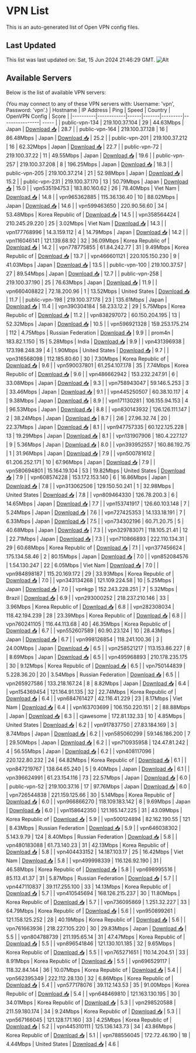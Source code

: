 # VPN List

This is an auto-generated list of Open VPN config files.

## Last Updated

This list was last updated on: Sat, 15 Jun 2024 21:46:29 GMT.
![Alt](https://repobeats.axiom.co/api/embed/186b98318ef1479477931607c1ad7d823f12451f.svg "Repobeats analytics image")

## Available Servers

Below is the list of available VPN servers:

(You may connect to any of these VPN servers with: Username: 'vpn', Password: 'vpn'.)
| Hostname | IP Address | Ping | Speed | Country | OpenVPN Config | Score |
|----------|------------|------|-------|---------|----------------| ----- |
| public-vpn-134 | 219.100.37.104 | 29 | 44.63Mbps | Japan | [Download 📥](./configs/server_0_JP.ovpn) | 28.7 |
| public-vpn-164 | 219.100.37.128 | 16 | 86.48Mbps | Japan | [Download 📥](./configs/server_1_JP.ovpn) | 25.2 |
| public-vpn-201 | 219.100.37.212 | 16 | 62.32Mbps | Japan | [Download 📥](./configs/server_2_JP.ovpn) | 22.7 |
| public-vpn-72 | 219.100.37.22 | 11 | 49.55Mbps | Japan | [Download 📥](./configs/server_3_JP.ovpn) | 19.6 |
| public-vpn-257 | 219.100.37.208 | 8 | 196.25Mbps | Japan | [Download 📥](./configs/server_4_JP.ovpn) | 18.3 |
| public-vpn-205 | 219.100.37.214 | 21 | 52.98Mbps | Japan | [Download 📥](./configs/server_5_JP.ovpn) | 15.2 |
| public-vpn-231 | 219.100.37.170 | 13 | 50.79Mbps | Japan | [Download 📥](./configs/server_6_JP.ovpn) | 15.0 |
| vpn535194753 | 183.80.160.62 | 26 | 78.40Mbps | Viet Nam | [Download 📥](./configs/server_7_VN.ovpn) | 14.8 |
| vpn965362885 | 115.36.136.40 | 10 | 88.02Mbps | Japan | [Download 📥](./configs/server_8_JP.ovpn) | 14.6 |
| vpn599463650 | 220.90.56.60 | 34 | 53.48Mbps | Korea Republic of | [Download 📥](./configs/server_9_KR.ovpn) | 14.5 |
| vpn358564424 | 210.245.29.220 | 25 | 3.02Mbps | Viet Nam | [Download 📥](./configs/server_10_VN.ovpn) | 14.3 |
| vpn177768996 | 14.3.159.112 | 4 | 14.79Mbps | Japan | [Download 📥](./configs/server_11_JP.ovpn) | 14.2 |
| vpn116046141 | 121.139.68.92 | 32 | 36.09Mbps | Korea Republic of | [Download 📥](./configs/server_12_KR.ovpn) | 14.2 |
| vpn778775855 | 61.84.242.77 | 31 | 9.49Mbps | Korea Republic of | [Download 📥](./configs/server_13_KR.ovpn) | 13.7 |
| vpn466601121 | 220.105.150.230 | 9 | 41.03Mbps | Japan | [Download 📥](./configs/server_14_JP.ovpn) | 13.5 |
| public-vpn-100 | 219.100.37.57 | 27 | 89.54Mbps | Japan | [Download 📥](./configs/server_15_JP.ovpn) | 12.7 |
| public-vpn-258 | 219.100.37.190 | 25 | 76.63Mbps | Japan | [Download 📥](./configs/server_16_JP.ovpn) | 11.9 |
| vpn660408822 | 72.18.200.96 | 1 | 13.52Mbps | United States | [Download 📥](./configs/server_17_US.ovpn) | 11.7 |
| public-vpn-198 | 219.100.37.178 | 23 | 135.61Mbps | Japan | [Download 📥](./configs/server_18_JP.ovpn) | 11.4 |
| vpn390304184 | 58.233.12.2 | 29 | 5.75Mbps | Korea Republic of | [Download 📥](./configs/server_19_KR.ovpn) | 11.2 |
| vpn838297072 | 60.150.204.195 | 13 | 52.32Mbps | Japan | [Download 📥](./configs/server_20_JP.ovpn) | 10.5 |
| vpn596921328 | 159.253.175.214 | 112 | 4.75Mbps | Russian Federation | [Download 📥](./configs/server_21_RU.ovpn) | 9.9 |
| prom4n | 183.82.1.150 | 15 | 5.28Mbps | India | [Download 📥](./configs/server_22_IN.ovpn) | 9.9 |
| vpn431396938 | 173.198.248.39 | 4 | 1.90Mbps | United States | [Download 📥](./configs/server_23_US.ovpn) | 9.7 |
| vpn316568098 | 112.185.80.60 | 30 | 7.30Mbps | Korea Republic of | [Download 📥](./configs/server_24_KR.ovpn) | 9.6 |
| vpn590037801 | 61.254.107.178 | 35 | 7.74Mbps | Korea Republic of | [Download 📥](./configs/server_25_KR.ovpn) | 9.6 |
| vpn486662942 | 153.232.247.91 | 6 | 33.08Mbps | Japan | [Download 📥](./configs/server_26_JP.ovpn) | 9.3 |
| vpn758943047 | 59.146.5.253 | 3 | 33.46Mbps | Japan | [Download 📥](./configs/server_27_JP.ovpn) | 9.1 |
| vpn445250507 | 60.38.10.117 | 4 | 9.38Mbps | Japan | [Download 📥](./configs/server_28_JP.ovpn) | 8.9 |
| vpn171130281 | 106.155.94.153 | 4 | 96.53Mbps | Japan | [Download 📥](./configs/server_29_JP.ovpn) | 8.8 |
| vpn830143932 | 126.126.111.147 | 2 | 38.24Mbps | Japan | [Download 📥](./configs/server_30_JP.ovpn) | 8.7 |
| 2i6 | 27.96.32.74 | 20 | 22.37Mbps | Japan | [Download 📥](./configs/server_31_JP.ovpn) | 8.1 |
| vpn947757335 | 60.122.125.228 | 13 | 19.29Mbps | Japan | [Download 📥](./configs/server_32_JP.ovpn) | 8.1 |
| vpn131907906 | 180.4.227.127 | 9 | 5.36Mbps | Japan | [Download 📥](./configs/server_33_JP.ovpn) | 8.0 |
| vpn393952557 | 160.86.192.75 | 1 | 31.96Mbps | Japan | [Download 📥](./configs/server_34_JP.ovpn) | 7.9 |
| vpn500781612 | 61.206.252.171 | 10 | 67.96Mbps | Japan | [Download 📥](./configs/server_35_JP.ovpn) | 7.9 |
| vpn580694801 | 15.164.19.104 | 53 | 19.82Mbps | United States | [Download 📥](./configs/server_36_US.ovpn) | 7.9 |
| vpn608574228 | 153.172.153.140 | 6 | 16.86Mbps | Japan | [Download 📥](./configs/server_37_JP.ovpn) | 7.8 |
| vpn313062506 | 129.150.50.241 | 1 | 32.98Mbps | United States | [Download 📥](./configs/server_38_US.ovpn) | 7.8 |
| vpn809464330 | 126.78.200.3 | 6 | 14.65Mbps | Japan | [Download 📥](./configs/server_39_JP.ovpn) | 7.7 |
| vpn153741917 | 126.60.103.148 | 7 | 5.24Mbps | Japan | [Download 📥](./configs/server_40_JP.ovpn) | 7.6 |
| vpn727425353 | 14.133.18.191 | 7 | 6.33Mbps | Japan | [Download 📥](./configs/server_41_JP.ovpn) | 7.5 |
| vpn734302196 | 60.71.20.75 | 5 | 40.68Mbps | Japan | [Download 📥](./configs/server_42_JP.ovpn) | 7.3 |
| vpn329783071 | 118.105.21.41 | 12 | 22.71Mbps | Japan | [Download 📥](./configs/server_43_JP.ovpn) | 7.3 |
| vpn710866893 | 222.110.134.31 | 29 | 60.68Mbps | Korea Republic of | [Download 📥](./configs/server_44_KR.ovpn) | 7.1 |
| vpn377456624 | 175.134.58.46 | 2 | 80.15Mbps | Japan | [Download 📥](./configs/server_45_JP.ovpn) | 7.0 |
| vpn852084576 | 1.54.130.247 | 22 | 6.05Mbps | Viet Nam | [Download 📥](./configs/server_46_VN.ovpn) | 7.0 |
| vpn984898187 | 115.20.169.172 | 29 | 33.93Mbps | Korea Republic of | [Download 📥](./configs/server_47_KR.ovpn) | 7.0 |
| vpn343134268 | 121.109.224.58 | 10 | 5.25Mbps | Japan | [Download 📥](./configs/server_48_JP.ovpn) | 7.0 |
| vpnkgp | 152.243.228.251 | 7 | 5.32Mbps | Brazil | [Download 📥](./configs/server_49_BR.ovpn) | 6.9 |
| vpn293000252 | 218.237.210.146 | 33 | 3.96Mbps | Korea Republic of | [Download 📥](./configs/server_50_KR.ovpn) | 6.8 |
| vpn282308034 | 118.42.194.239 | 28 | 23.39Mbps | Korea Republic of | [Download 📥](./configs/server_51_KR.ovpn) | 6.8 |
| vpn760241105 | 116.44.113.68 | 40 | 46.35Mbps | Korea Republic of | [Download 📥](./configs/server_52_KR.ovpn) | 6.7 |
| vpn552607589 | 60.90.23.124 | 10 | 28.43Mbps | Japan | [Download 📥](./configs/server_53_JP.ovpn) | 6.7 |
| vpn998126854 | 118.241.100.36 | 3 | 24.00Mbps | Japan | [Download 📥](./configs/server_54_JP.ovpn) | 6.5 |
| vpn258521217 | 113.153.86.227 | 8 | 8.69Mbps | Japan | [Download 📥](./configs/server_55_JP.ovpn) | 6.5 |
| vpn495968893 | 210.178.235.175 | 30 | 9.12Mbps | Korea Republic of | [Download 📥](./configs/server_56_KR.ovpn) | 6.5 |
| vpn750144839 | 5.228.36.20 | 20 | 3.54Mbps | Russian Federation | [Download 📥](./configs/server_57_RU.ovpn) | 6.5 |
| vpn265927586 | 133.218.167.24 | 8 | 8.82Mbps | Japan | [Download 📥](./configs/server_58_JP.ovpn) | 6.4 |
| vpn154369454 | 121.164.91.135 | 32 | 22.74Mbps | Korea Republic of | [Download 📥](./configs/server_59_KR.ovpn) | 6.4 |
| vpn684761427 | 42.116.41.229 | 23 | 8.17Mbps | Viet Nam | [Download 📥](./configs/server_60_VN.ovpn) | 6.4 |
| vpn163703699 | 106.150.220.151 | 2 | 88.88Mbps | Japan | [Download 📥](./configs/server_61_JP.ovpn) | 6.3 |
| cjawesome | 172.81.132.33 | 10 | 4.85Mbps | United States | [Download 📥](./configs/server_62_US.ovpn) | 6.2 |
| vpn917837750 | 27.83.184.169 | 3 | 8.74Mbps | Japan | [Download 📥](./configs/server_63_JP.ovpn) | 6.2 |
| vpn585060299 | 59.146.186.200 | 7 | 29.50Mbps | Japan | [Download 📥](./configs/server_64_JP.ovpn) | 6.2 |
| vpn710935958 | 124.47.81.242 | 4 | 56.55Mbps | Japan | [Download 📥](./configs/server_65_JP.ovpn) | 6.2 |
| vpn408117096 | 220.122.80.232 | 24 | 64.82Mbps | Korea Republic of | [Download 📥](./configs/server_66_KR.ovpn) | 6.1 |
| vpn847219767 | 138.64.65.240 | 5 | 9.40Mbps | Japan | [Download 📥](./configs/server_67_JP.ovpn) | 6.1 |
| vpn396624991 | 61.23.154.116 | 73 | 22.57Mbps | Japan | [Download 📥](./configs/server_68_JP.ovpn) | 6.0 |
| public-vpn-52 | 219.100.37.16 | 17 | 97.76Mbps | Japan | [Download 📥](./configs/server_69_JP.ovpn) | 6.0 |
| vpn726544838 | 221.159.125.66 | 30 | 5.14Mbps | Korea Republic of | [Download 📥](./configs/server_70_KR.ovpn) | 6.0 |
| vpn966866270 | 118.109.183.142 | 8 | 9.69Mbps | Japan | [Download 📥](./configs/server_71_JP.ovpn) | 6.0 |
| vpn158642350 | 121.165.147.225 | 31 | 43.09Mbps | Korea Republic of | [Download 📥](./configs/server_72_KR.ovpn) | 5.9 |
| vpn500124894 | 82.162.190.55 | 121 | 8.43Mbps | Russian Federation | [Download 📥](./configs/server_73_RU.ovpn) | 5.9 |
| vpn646038302 | 5.143.9.79 | 124 | 8.40Mbps | Russian Federation | [Download 📥](./configs/server_74_RU.ovpn) | 5.8 |
| vpn480183088 | 61.73.140.23 | 31 | 42.13Mbps | Korea Republic of | [Download 📥](./configs/server_75_KR.ovpn) | 5.8 |
| vpn404433152 | 14.187.103.17 | 25 | 16.42Mbps | Viet Nam | [Download 📥](./configs/server_76_VN.ovpn) | 5.8 |
| vpn499998339 | 116.126.92.190 | 31 | 46.58Mbps | Korea Republic of | [Download 📥](./configs/server_77_KR.ovpn) | 5.8 |
| vpn698995516 | 85.113.41.37 | 31 | 5.87Mbps | Russian Federation | [Download 📥](./configs/server_78_RU.ovpn) | 5.7 |
| vpn447110837 | 39.117.255.100 | 33 | 14.13Mbps | Korea Republic of | [Download 📥](./configs/server_79_KR.ovpn) | 5.7 |
| vpn410545694 | 168.126.215.237 | 30 | 11.80Mbps | Korea Republic of | [Download 📥](./configs/server_80_KR.ovpn) | 5.7 |
| vpn736095869 | 1.251.32.227 | 33 | 64.79Mbps | Korea Republic of | [Download 📥](./configs/server_81_KR.ovpn) | 5.6 |
| vpn950899261 | 121.158.125.252 | 28 | 40.19Mbps | Korea Republic of | [Download 📥](./configs/server_82_KR.ovpn) | 5.6 |
| vpn761663936 | 218.227.105.220 | 30 | 29.83Mbps | Japan | [Download 📥](./configs/server_83_JP.ovpn) | 5.5 |
| vpn804788739 | 211.195.65.14 | 31 | 47.47Mbps | Korea Republic of | [Download 📥](./configs/server_84_KR.ovpn) | 5.5 |
| vpn896541846 | 121.130.101.185 | 32 | 9.65Mbps | Korea Republic of | [Download 📥](./configs/server_85_KR.ovpn) | 5.5 |
| vpn765271651 | 110.14.204.51 | 33 | 8.91Mbps | Korea Republic of | [Download 📥](./configs/server_86_KR.ovpn) | 5.5 |
| vpn696529117 | 118.32.84.144 | 36 | 10.07Mbps | Korea Republic of | [Download 📥](./configs/server_87_KR.ovpn) | 5.4 |
| vpn562395349 | 222.112.28.130 | 32 | 6.86Mbps | Korea Republic of | [Download 📥](./configs/server_88_KR.ovpn) | 5.4 |
| vpn577178076 | 39.112.143.53 | 35 | 91.00Mbps | Korea Republic of | [Download 📥](./configs/server_89_KR.ovpn) | 5.4 |
| vpn648469810 | 121.163.130.195 | 30 | 34.01Mbps | Korea Republic of | [Download 📥](./configs/server_90_KR.ovpn) | 5.3 |
| vpn298520588 | 211.59.180.174 | 34 | 9.24Mbps | Korea Republic of | [Download 📥](./configs/server_91_KR.ovpn) | 5.3 |
| vpn567166045 | 121.128.171.160 | 33 | 4.25Mbps | Korea Republic of | [Download 📥](./configs/server_92_KR.ovpn) | 5.2 |
| vpn445310111 | 125.136.143.73 | 34 | 43.86Mbps | Korea Republic of | [Download 📥](./configs/server_93_KR.ovpn) | 5.1 |
| vpn788556045 | 172.72.46.190 | 18 | 4.44Mbps | United States | [Download 📥](./configs/server_94_US.ovpn) | 4.6 |
